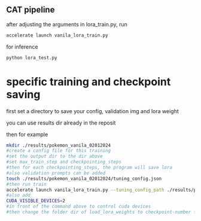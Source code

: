 ## CAT pipeline 

after adjusting the arguments in lora_train.py, run 

```bash
accelerate launch vanila_lora_train.py
```

for inference 

```bash
python lora_test.py
```

# specific training and checkpoint saving

first set a directory to save your config, validation img and lora weight

you can use results dir already in the reposit

then for example 

```bash
mkdir ./results/pokemon_vanila_02012024
#create a config file for this training 
#set the output dir to the dir above
#set max_train_step and checkpointing_steps
#then for each checkpointing_steps, the program will save lora
#also validation prompts can be added
touch ./results/pokemon_vanila_02012024/tuning_config.json
#then run train 
accelerate launch vanila_lora_train.py --tuning_config_path ./results/pokemon_vanila_02012024/tuning_config.json
#also add 
CUDA_VISIBLE_DEVICES=2 
#in front of the command above to control cuda devices
#then change the folder dir of load_lora_weights to checkpoint-number folder in vanila_lora_test to continue inference
```